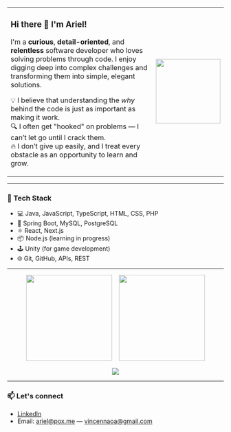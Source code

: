 
<div align="center">
  <table>
    <tr>
      <td align="left" width="70%">
        
<h3>Hi there 👋 I'm Ariel!</h3>

I'm a **curious**, **detail-oriented**, and **relentless** software developer who loves solving problems through code. I enjoy digging deep into complex challenges and transforming them into simple, elegant solutions.

💡 I believe that understanding the *why* behind the code is just as important as making it work.  
🔍 I often get "hooked" on problems — I can’t let go until I crack them.  
🔥 I don’t give up easily, and I treat every obstacle as an opportunity to learn and grow.
      </td>
      <td align="center" width="30%">
        <img src="https://avatars.githubusercontent.com/u/29075556?v=4" width="150" />
      </td>
    </tr>
  </table>
</div>

---

### 🧰 Tech Stack

- 💻 Java, JavaScript, TypeScript, HTML, CSS, PHP  
- 🌱 Spring Boot, MySQL, PostgreSQL  
- ⚛️ React, Next.js  
- 📦 Node.js (learning in progress)  
- 🕹 Unity (for game development)  
- 🌐 Git, GitHub, APIs, REST  

---

<p align="center">
  <img src="https://github-readme-stats.vercel.app/api?username=arielvincennao&theme=tokyonight&show_icons=true&hide_border=true&count_private=true" height="200"/>
  &nbsp;&nbsp;
  <img src="https://github-readme-stats.vercel.app/api/top-langs/?username=arielvincennao&theme=tokyonight&show_icons=true&hide_border=true&layout=compact" height="200"/>
</p>

<p align="center">
  <img src="https://github-readme-streak-stats.herokuapp.com/?user=arielvincennao&theme=tokyonight&hide_border=true" />
</p>

---

### 📫 Let's connect

- [LinkedIn](https://www.linkedin.com/in/ariel-vincennao/)  
- Email: ariel@pox.me — vincennaoa@gmail.com

